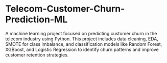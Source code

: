 # Telecom-Customer-Churn-Prediction-ML
A machine learning project focused on predicting customer churn in the telecom industry using Python. This project includes data cleaning, EDA, SMOTE for class imbalance, and classification models like Random Forest, XGBoost, and Logistic Regression to identify churn patterns and improve customer retention strategies.
